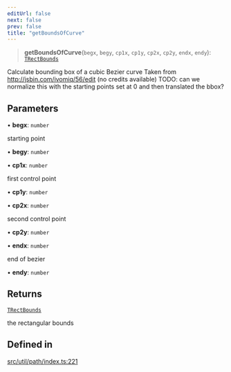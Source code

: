 ```yaml
---
editUrl: false
next: false
prev: false
title: "getBoundsOfCurve"
---
```


> **getBoundsOfCurve**(`begx`, `begy`, `cp1x`, `cp1y`, `cp2x`, `cp2y`, `endx`, `endy`): [`TRectBounds`](/api/type-aliases/trectbounds/)

Calculate bounding box of a cubic Bezier curve
Taken from http://jsbin.com/ivomiq/56/edit (no credits available)
TODO: can we normalize this with the starting points set at 0 and then translated the bbox?

## Parameters

• **begx**: `number`

starting point

• **begy**: `number`

• **cp1x**: `number`

first control point

• **cp1y**: `number`

• **cp2x**: `number`

second control point

• **cp2y**: `number`

• **endx**: `number`

end of bezier

• **endy**: `number`

## Returns

[`TRectBounds`](/api/type-aliases/trectbounds/)

the rectangular bounds

## Defined in

[src/util/path/index.ts:221](https://github.com/fabricjs/fabric.js/blob/5c1240d8b4662e45868dd33f385f941de21c8e9c/src/util/path/index.ts#L221)
